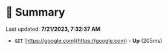 # 📖 Summary
Last updated: **7/21/2023, 7:32:37 AM**

- `GET` [https://google.com](https://google.com) - **Up** (205ms)
